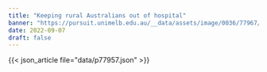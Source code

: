 ```yaml
---
title: "Keeping rural Australians out of hospital"
banner: "https://pursuit.unimelb.edu.au/__data/assets/image/0036/77967/Keeping-rural-Australians-out-of-hospital_b8b94f98-94ef-48e6-95b8-c7a367ce2c4b.jpg"
date: 2022-09-07
draft: false
---
```


{{< json_article file="data/p77957.json" >}}